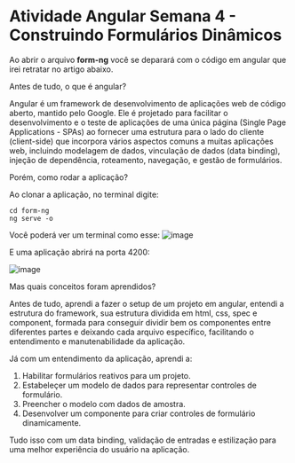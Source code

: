 # Atividade Angular Semana 4 - Construindo Formulários Dinâmicos

Ao abrir o arquivo **form-ng** você se deparará com o código em angular que irei retratar no artigo abaixo.

Antes de tudo, o que é angular?

Angular é um framework de desenvolvimento de aplicações web de código aberto, mantido pelo Google. Ele é projetado para facilitar o desenvolvimento e o teste de aplicações de uma única página (Single Page Applications - SPAs) ao fornecer uma estrutura para o lado do cliente (client-side) que incorpora vários aspectos comuns a muitas aplicações web, incluindo modelagem de dados, vinculação de dados (data binding), injeção de dependência, roteamento, navegação, e gestão de formulários.

Porém, como rodar a aplicação?

Ao clonar a aplicação, no terminal digite:
```
cd form-ng
ng serve -o
```

Você poderá ver um terminal como esse:
![image](https://github.com/yveslevi/ang-activity/assets/98428867/8e854708-ed5d-4769-9dbd-b986fabfde10)

E uma aplicação abrirá na porta 4200:

![image](https://github.com/yveslevi/ang-activity/assets/98428867/3a7f6fc3-f132-4891-aafa-a27f89a3ea81)

Mas quais conceitos foram aprendidos?

Antes de tudo, aprendi a fazer o setup de um projeto em angular, entendi a estrutura do framework, sua estrutura dividida em html, css, spec e component, formada para conseguir dividir bem os componentes entre diferentes partes e deixando cada arquivo específico, facilitando o entendimento e manutenabilidade da aplicação.

Já com um entendimento da aplicação, aprendi a:
1. Habilitar formulários reativos para um projeto.
2. Estabeleçer um modelo de dados para representar controles de formulário.
3. Preencher o modelo com dados de amostra.
4. Desenvolver um componente para criar controles de formulário dinamicamente.

Tudo isso com um data binding, validação de entradas e estilização para uma melhor experiência do usuário na aplicação.
